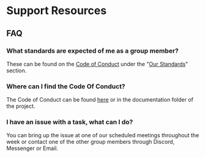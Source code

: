 # Support Resources

## FAQ

### What standards are expected of me as a group member?
These can be found on the [Code of Conduct](https://github.com/THEVlLLAlN/semGroup18/blob/documentation/documentation/CODE_OF_CONDUCT.md) under the "[Our Standards](https://github.com/THEVlLLAlN/semGroup18/blob/documentation/documentation/CODE_OF_CONDUCT.md#our-standards)" section.
### Where can I find the Code Of Conduct?
The Code of Conduct can be found [here](https://github.com/THEVlLLAlN/semGroup18/blob/documentation/documentation/CODE_OF_CONDUCT.md) or in the documentation folder of the project.

### I have an issue with a task, what can I do?
You can bring up the issue at one of our scheduled meetings throughout the week or contact one of the other group members through Discord, Messenger or Email.

